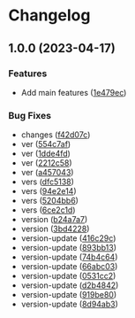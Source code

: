 # Changelog

## 1.0.0 (2023-04-17)


### Features

* Add main features ([1e479ec](https://github.com/soberhacker/obsidian-telegram-sync/commit/1e479ecffb9b4a9ad3414405e887c551cdffc67e))


### Bug Fixes

* changes ([f42d07c](https://github.com/soberhacker/obsidian-telegram-sync/commit/f42d07ce0aadc21d5c079500d10b7fef36286541))
* ver ([554c7af](https://github.com/soberhacker/obsidian-telegram-sync/commit/554c7afeca7f30236ccee8790ef9ca67c0ab8cce))
* ver ([1dde4fd](https://github.com/soberhacker/obsidian-telegram-sync/commit/1dde4fd2c81aeb77d7d741fbf529b5b67f1bd3c5))
* ver ([2212c58](https://github.com/soberhacker/obsidian-telegram-sync/commit/2212c583c889b0c946dfe2875cd1bff8355f5dd2))
* ver ([a457043](https://github.com/soberhacker/obsidian-telegram-sync/commit/a457043464d4fcefa2f2854029220fc0d72692e2))
* vers ([dfc5138](https://github.com/soberhacker/obsidian-telegram-sync/commit/dfc513831f38455ca319d42e690c5fd3fec11c91))
* vers ([94e2e14](https://github.com/soberhacker/obsidian-telegram-sync/commit/94e2e144ddca3f9565d1460b9b21a66857504255))
* vers ([5204bb6](https://github.com/soberhacker/obsidian-telegram-sync/commit/5204bb684945df843a99c99eb33dc707ec9c9d00))
* vers ([6ce2c1d](https://github.com/soberhacker/obsidian-telegram-sync/commit/6ce2c1d61e880ede043d2c8f23174da6b9ef25f1))
* version ([b24a7a7](https://github.com/soberhacker/obsidian-telegram-sync/commit/b24a7a7128e9d7d1f85fde1a942ab5f2f8012178))
* version ([3bd4228](https://github.com/soberhacker/obsidian-telegram-sync/commit/3bd42280f4a0d7f8992ab3aa5830e675b3696a7a))
* version-update ([416c29c](https://github.com/soberhacker/obsidian-telegram-sync/commit/416c29c66bbe03c164fd383be423318733072ebb))
* version-update ([893bb13](https://github.com/soberhacker/obsidian-telegram-sync/commit/893bb13e294859716648cdc67317b5623fd9e30d))
* version-update ([74b4c64](https://github.com/soberhacker/obsidian-telegram-sync/commit/74b4c64f336f703a583eed48f8d717c2e05c55c0))
* version-update ([66abc03](https://github.com/soberhacker/obsidian-telegram-sync/commit/66abc03e38e812f32d6bd1748a99292dfa007cf1))
* version-update ([0531cc2](https://github.com/soberhacker/obsidian-telegram-sync/commit/0531cc297215a891a00018633c7cb3c41ff353f9))
* version-update ([d2b4842](https://github.com/soberhacker/obsidian-telegram-sync/commit/d2b4842b930f14357ca9f782ebf0518d9fa7748b))
* version-update ([919be80](https://github.com/soberhacker/obsidian-telegram-sync/commit/919be80085e99614739ec7f4637592182b894ca9))
* version-update ([8d94ab3](https://github.com/soberhacker/obsidian-telegram-sync/commit/8d94ab30af590d2da6f96b564aaa214e1370192c))
